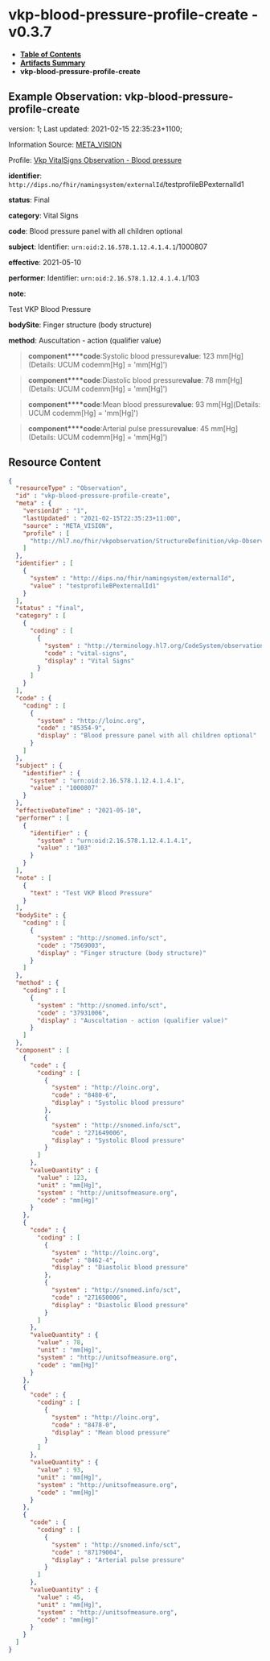 # vkp-blood-pressure-profile-create - v0.3.7

* [**Table of Contents**](toc.md)
* [**Artifacts Summary**](artifacts.md)
* **vkp-blood-pressure-profile-create**

## Example Observation: vkp-blood-pressure-profile-create

version: 1; Last updated: 2021-02-15 22:35:23+1100; 

Information Source: [META_VISION](https://simplifier.net/resolve?scope=hl7.fhir.no.basis@2.2.2&canonical=http://fhir.org/packages/hl7.fhir.no.basis/META_VISION)

Profile: [Vkp VitalSigns Observation - Blood pressure](StructureDefinition-vkp-Observation-Bloodpressure.md)

**identifier**: `http://dips.no/fhir/namingsystem/externalId`/testprofileBPexternalId1

**status**: Final

**category**: Vital Signs

**code**: Blood pressure panel with all children optional

**subject**: Identifier: `urn:oid:2.16.578.1.12.4.1.4.1`/1000807

**effective**: 2021-05-10

**performer**: Identifier: `urn:oid:2.16.578.1.12.4.1.4.1`/103

**note**: 

> 

Test VKP Blood Pressure


**bodySite**: Finger structure (body structure)

**method**: Auscultation - action (qualifier value)

> **component****code**:Systolic blood pressure**value**: 123 mm[Hg](Details: UCUM codemm[Hg] = 'mm[Hg]')

> **component****code**:Diastolic blood pressure**value**: 78 mm[Hg](Details: UCUM codemm[Hg] = 'mm[Hg]')

> **component****code**:Mean blood pressure**value**: 93 mm[Hg](Details: UCUM codemm[Hg] = 'mm[Hg]')

> **component****code**:Arterial pulse pressure**value**: 45 mm[Hg](Details: UCUM codemm[Hg] = 'mm[Hg]')



## Resource Content

```json
{
  "resourceType" : "Observation",
  "id" : "vkp-blood-pressure-profile-create",
  "meta" : {
    "versionId" : "1",
    "lastUpdated" : "2021-02-15T22:35:23+11:00",
    "source" : "META_VISION",
    "profile" : [
      "http://hl7.no/fhir/vkpobservation/StructureDefinition/vkp-Observation-Bloodpressure"
    ]
  },
  "identifier" : [
    {
      "system" : "http://dips.no/fhir/namingsystem/externalId",
      "value" : "testprofileBPexternalId1"
    }
  ],
  "status" : "final",
  "category" : [
    {
      "coding" : [
        {
          "system" : "http://terminology.hl7.org/CodeSystem/observation-category",
          "code" : "vital-signs",
          "display" : "Vital Signs"
        }
      ]
    }
  ],
  "code" : {
    "coding" : [
      {
        "system" : "http://loinc.org",
        "code" : "85354-9",
        "display" : "Blood pressure panel with all children optional"
      }
    ]
  },
  "subject" : {
    "identifier" : {
      "system" : "urn:oid:2.16.578.1.12.4.1.4.1",
      "value" : "1000807"
    }
  },
  "effectiveDateTime" : "2021-05-10",
  "performer" : [
    {
      "identifier" : {
        "system" : "urn:oid:2.16.578.1.12.4.1.4.1",
        "value" : "103"
      }
    }
  ],
  "note" : [
    {
      "text" : "Test VKP Blood Pressure"
    }
  ],
  "bodySite" : {
    "coding" : [
      {
        "system" : "http://snomed.info/sct",
        "code" : "7569003",
        "display" : "Finger structure (body structure)"
      }
    ]
  },
  "method" : {
    "coding" : [
      {
        "system" : "http://snomed.info/sct",
        "code" : "37931006",
        "display" : "Auscultation - action (qualifier value)"
      }
    ]
  },
  "component" : [
    {
      "code" : {
        "coding" : [
          {
            "system" : "http://loinc.org",
            "code" : "8480-6",
            "display" : "Systolic blood pressure"
          },
          {
            "system" : "http://snomed.info/sct",
            "code" : "271649006",
            "display" : "Systolic Blood pressure"
          }
        ]
      },
      "valueQuantity" : {
        "value" : 123,
        "unit" : "mm[Hg]",
        "system" : "http://unitsofmeasure.org",
        "code" : "mm[Hg]"
      }
    },
    {
      "code" : {
        "coding" : [
          {
            "system" : "http://loinc.org",
            "code" : "8462-4",
            "display" : "Diastolic blood pressure"
          },
          {
            "system" : "http://snomed.info/sct",
            "code" : "271650006",
            "display" : "Diastolic Blood pressure"
          }
        ]
      },
      "valueQuantity" : {
        "value" : 78,
        "unit" : "mm[Hg]",
        "system" : "http://unitsofmeasure.org",
        "code" : "mm[Hg]"
      }
    },
    {
      "code" : {
        "coding" : [
          {
            "system" : "http://loinc.org",
            "code" : "8478-0",
            "display" : "Mean blood pressure"
          }
        ]
      },
      "valueQuantity" : {
        "value" : 93,
        "unit" : "mm[Hg]",
        "system" : "http://unitsofmeasure.org",
        "code" : "mm[Hg]"
      }
    },
    {
      "code" : {
        "coding" : [
          {
            "system" : "http://snomed.info/sct",
            "code" : "87179004",
            "display" : "Arterial pulse pressure"
          }
        ]
      },
      "valueQuantity" : {
        "value" : 45,
        "unit" : "mm[Hg]",
        "system" : "http://unitsofmeasure.org",
        "code" : "mm[Hg]"
      }
    }
  ]
}

```
